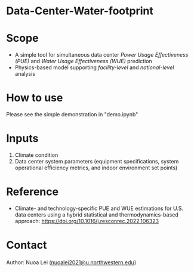 # Data-Center-Water-footprint

# Scope
* A simple tool for simultaneous data center *Power Usage Effectiveness (PUE)* and *Water Usage Effectiveness (WUE)* prediction
* Physics-based model supporting *facility-level* and *national-level* analysis

# How to use
Please see the simple demonstration in "demo.ipynb"

# Inputs
1. Climate condition
2. Data center system parameters (equipment specifications, system operational efficiency metrics, and indoor environment set points)

# Reference
* Climate- and technology-specific PUE and WUE estimations for U.S. data centers using a hybrid statistical and thermodynamics-based approach: https://doi.org/10.1016/j.resconrec.2022.106323

# Contact
Author: Nuoa Lei (nuoalei2021@u.northwestern.edu）
